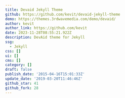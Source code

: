 ```yaml
---
title: Devaid Jekyll Theme
github: https://github.com/kevit/devaid-jekyll-theme
demo: https://themes.3rdwavemedia.com/demo/devaid/
author: kevit
author_link: https://github.com/kevit
date: 2023-11-28T08:55:21.922Z
description: DevAid theme for Jekyll
ssg:
  - Jekyll
css: []
ui: []
cms: []
category: []
draft: false
publish_date: '2015-04-16T15:01:33Z'
update_date: '2019-03-20T11:46:46Z'
github_star: 41
github_fork: 28
---
```


